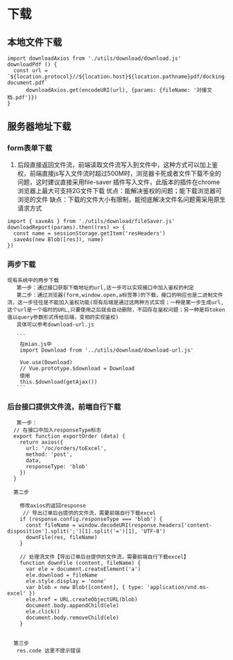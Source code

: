 # 下载

## 本地文件下载
```
import downloadAxios from './utils/download/download.js'
downloadPdf () {
  const url = `${location.protocol}//${location.host}${location.pathname}pdf/docking-document.pdf`
      downloadAxios.get(encodeURI(url), {params: {fileName: '对接文档.pdf'}})
}
```


## 服务器地址下载

### form表单下载
     

   1. 后段直接返回文件流，前端读取文件流写入到文件中，这种方式可以加上鉴权，前端直接js写入文件流时超过500M时，浏览器卡死或者文件下载不全的问题，这时建议直接采用file-saver 插件写入文件，此版本的插件在chrome浏览器上最大可支持2G文件下载
   优点：能解决鉴权的问题；能下载浏览器可浏览的文件
   缺点：下载的文件大小有限制，能彻底解决文件名问题需采用原生请求方式


```
import { saveAs } from './utils/download/fileSaver.js'
downloadReport(params).then((res) => {
  const name = sessionStorage.getItem('resHeaders')
  saveAs(new Blob([res]), name)
})

```
### 两步下载
    现有系统中的两步下载
       第一步：通过接口获取下载地址的url,这一步可以实现接口中加入鉴权的判定
       第二步：通过浏览器(form,window.open,a标签等)的下载，接口的响应也是二进制文件流，这一步往往是不能加入鉴权功能(现有后端是通过这两种方式实现；一种是第一步生成url,这个url是一个临时的URL,只要使用之后就会自动删除，不回存在鉴权问题；另一种是将token值以query参数形式传给后端，变相的实现鉴权)
       具体可以参考download-url.js

       ```
        在mian.js中
        import Download from '../utils/download/download-url.js'

        Vue.use(Download)
        // Vue.prototype.$download = Download
        使用
        this.$download(getAjax())
       ```

### 后台接口提供文件流，前端自行下载
```
   第一步：
  // 在接口中加入responseType标志
  export function exportOrder (data) {
    return axios({
      url: '/oc/orders/toExcel',
      method: 'post',
      data,
      responseType: 'blob'
    })
  }

  第二步

    修改axios的返回response
     // 导出订单后台提供的文件流，需要前端自行下载excel
    if (response.config.responseType === 'blob') {
      const fileName = window.decodeURI(response.headers['content-disposition'].split(';')[1].split('=')[1], 'UTF-8')
      downFile(res, fileName)
    }

    // 处理流文件【导出订单后台提供的文件流，需要前端自行下载excel】
    function downFile (content, fileName) {
      var ele = document.createElement('a')
      ele.download = fileName
      ele.style.display = 'none'
      var blob = new Blob([content], { type: 'application/vnd.ms-excel' })
      ele.href = URL.createObjectURL(blob)
      document.body.appendChild(ele)
      ele.click()
      document.body.removeChild(ele)
    }
    
    
  第三步
   res.code 这里不提示错误
```




